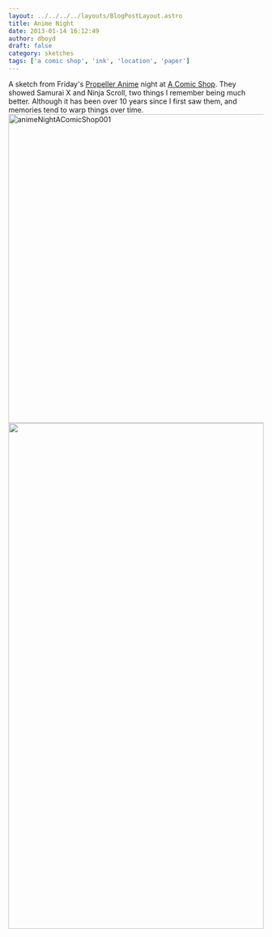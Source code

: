 ```yaml
---
layout: ../../../../layouts/BlogPostLayout.astro
title: Anime Night
date: 2013-01-14 16:12:49
author: dboyd
draft: false
category: sketches
tags: ['a comic shop', 'ink', 'location', 'paper']
---
```

A sketch from Friday's <a href="http://www.propelleranime.com/">Propeller Anime</a> night at <a href="http://acomicshop.com/">A Comic Shop</a>. They showed Samurai X and Ninja Scroll, two things I remember being much better. Although it has been over 10 years since I first saw them, and memories tend to warp things over time.<a href="https://danaboyd.local/wp-content/uploads/2013/01/animeNightAComicShop001.jpg"><img class="alignnone size-full wp-image-474" alt="animeNightAComicShop001" src="https://danaboyd.local/wp-content/uploads/2013/01/animeNightAComicShop001.jpg" width="1000" height="611" /></a>
<img
srcset="https://img.danaboyd.com/images/2013/01/animeNightAComicShop001_720.avif 720w, https://img.danaboyd.com/images/2013/01/animeNightAComicShop001_480.avif 480w"
sizes="(max-width: 720px) 100vw, (max-width: 480px) 100vw"
src="https://img.danaboyd.com/images/2013/01/animeNightAComicShop001.jpg"
alt=""
style="width: clamp(0px, 100%, 1000px); height: auto;"
/>

